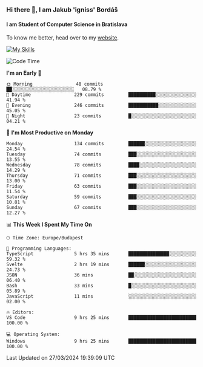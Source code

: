 ### Hi there 👋, I am Jakub 'igniss' Bordáš

#### I am Student of Computer Science in Bratislava
To know me better, head over to my [website](https://bordas.sk).

[![My Skills](https://skillicons.dev/icons?i=js,html,css,figma,svelte,java,kotlin,python,postgresql,typescript,nest,nodejs)](https://bordas.sk)


<!--START_SECTION:waka-->
![Code Time](http://img.shields.io/badge/Code%20Time-1%2C449%20hrs%2052%20mins-blue)

**I'm an Early 🐤** 

```text
🌞 Morning                48 commits          ██░░░░░░░░░░░░░░░░░░░░░░░   08.79 % 
🌆 Daytime                229 commits         ██████████░░░░░░░░░░░░░░░   41.94 % 
🌃 Evening                246 commits         ███████████░░░░░░░░░░░░░░   45.05 % 
🌙 Night                  23 commits          █░░░░░░░░░░░░░░░░░░░░░░░░   04.21 % 
```
📅 **I'm Most Productive on Monday** 

```text
Monday                   134 commits         ██████░░░░░░░░░░░░░░░░░░░   24.54 % 
Tuesday                  74 commits          ███░░░░░░░░░░░░░░░░░░░░░░   13.55 % 
Wednesday                78 commits          ████░░░░░░░░░░░░░░░░░░░░░   14.29 % 
Thursday                 71 commits          ███░░░░░░░░░░░░░░░░░░░░░░   13.00 % 
Friday                   63 commits          ███░░░░░░░░░░░░░░░░░░░░░░   11.54 % 
Saturday                 59 commits          ███░░░░░░░░░░░░░░░░░░░░░░   10.81 % 
Sunday                   67 commits          ███░░░░░░░░░░░░░░░░░░░░░░   12.27 % 
```


📊 **This Week I Spent My Time On** 

```text
🕑︎ Time Zone: Europe/Budapest

💬 Programming Languages: 
TypeScript               5 hrs 35 mins       ███████████████░░░░░░░░░░   59.32 % 
Svelte                   2 hrs 19 mins       ██████░░░░░░░░░░░░░░░░░░░   24.73 % 
JSON                     36 mins             ██░░░░░░░░░░░░░░░░░░░░░░░   06.40 % 
Bash                     33 mins             █░░░░░░░░░░░░░░░░░░░░░░░░   05.89 % 
JavaScript               11 mins             ░░░░░░░░░░░░░░░░░░░░░░░░░   02.00 % 

🔥 Editors: 
VS Code                  9 hrs 25 mins       █████████████████████████   100.00 % 

💻 Operating System: 
Windows                  9 hrs 25 mins       █████████████████████████   100.00 % 
```


 Last Updated on 27/03/2024 19:39:09 UTC
<!--END_SECTION:waka-->
